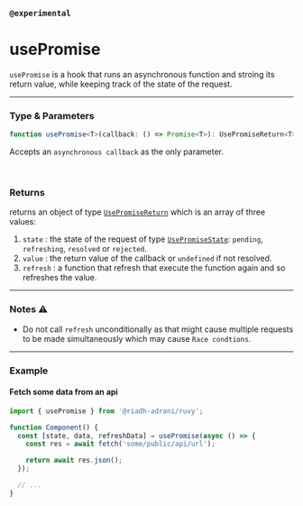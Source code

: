 ### `@experimental`

# usePromise

`usePromise` is a hook that runs an asynchronous function and stroing its return value, while keeping track of the state of the request.

<hr/>

### Type & Parameters

```ts
function usePromise<T>(callback: () => Promise<T>): UsePromiseReturn<T>;
```

Accepts an `asynchronous callback` as the only parameter.

<br/>

### Returns

returns an object of type [`UsePromiseReturn`](/docs/types#usepromisereturn) which is an array of three values:

1. `state` : the state of the request of type [`UsePromiseState`](/docs/types#usepromisereturn): `pending`, `refreshing`, `resolved` or `rejected`.
2. `value` : the return value of the callback or `undefined` if not resolved.
3. `refresh` : a function that refresh that execute the function again and so refreshes the value.

<hr/>

### Notes ⚠️

- Do not call `refresh` unconditionally as that might cause multiple requests to be made simultaneously which may cause `Race condtions`.

<hr/>

### Example

#### Fetch some data from an api

```ts
import { usePromise } from '@riadh-adrani/ruvy';

function Component() {
  const [state, data, refreshData] = usePromise(async () => {
    const res = await fetch('some/public/api/url');

    return await res.json();
  });

  // ...
}
```
